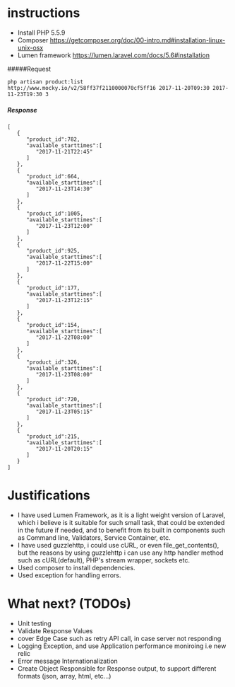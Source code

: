 instructions
==============

 - Install PHP 5.5.9
 - Composer https://getcomposer.org/doc/00-intro.md#installation-linux-unix-osx
 - Lumen framework https://lumen.laravel.com/docs/5.6#installation 

#####Request

```
php artisan product:list http://www.mocky.io/v2/58ff37f2110000070cf5ff16 2017-11-20T09:30 2017-11-23T19:30 3
```

##### Response 

```
[  
   {  
      "product_id":782,
      "available_starttimes":[  
         "2017-11-21T22:45"
      ]
   },
   {  
      "product_id":664,
      "available_starttimes":[  
         "2017-11-23T14:30"
      ]
   },
   {  
      "product_id":1005,
      "available_starttimes":[  
         "2017-11-23T12:00"
      ]
   },
   {  
      "product_id":925,
      "available_starttimes":[  
         "2017-11-22T15:00"
      ]
   },
   {  
      "product_id":177,
      "available_starttimes":[  
         "2017-11-23T12:15"
      ]
   },
   {  
      "product_id":154,
      "available_starttimes":[  
         "2017-11-22T08:00"
      ]
   },
   {  
      "product_id":326,
      "available_starttimes":[  
         "2017-11-23T08:00"
      ]
   },
   {  
      "product_id":720,
      "available_starttimes":[  
         "2017-11-23T05:15"
      ]
   },
   {  
      "product_id":215,
      "available_starttimes":[  
         "2017-11-20T20:15"
      ]
   }
]
```

Justifications
========
- I have used Lumen Framework, as it is a light weight version of Laravel, which i believe is it suitable for such small task, that could be extended in the future if needed, and to benefit from its built in components 
such as Command line, Validators, Service Container, etc.
- I have used guzzlehttp, i could use cURL, or even file_get_contents(), but  the reasons by using guzzlehttp i can use any http handler method such as 
cURL(default), PHP's stream wrapper, sockets etc.
- Used composer to install dependencies.
- Used exception for handling errors.


What next? (TODOs)
===========

- Unit testing 
- Validate Response Values
- cover Edge Case such as retry API call, in case server not responding 
- Logging Exception, and use Application performance moniroing i.e new relic
- Error message Internationalization
- Create Object Responsible for Response output, to support different formats (json, array, html, etc...)
 